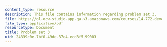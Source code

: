 ```yaml
---
content_type: resource
description: This file contains information regarding problem set 3.
file: https://ol-ocw-studio-app-qa.s3.amazonaws.com/courses/14-772-development-economics-macroeconomics-spring-2013/24339c0e7bf049de37e4ecd8f5199003_MIT14_772S13_pset3.pdf
file_type: application/pdf
resourcetype: Document
title: Problem set 3
uid: 24339c0e-7bf0-49de-37e4-ecd8f5199003
---
```

